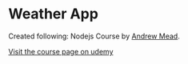 # Weather App

Created following: Nodejs Course by [Andrew Mead](http://www.mead.io).

[Visit the course page on udemy](https://www.udemy.com/course/the-complete-nodejs-developer-course-2/)
